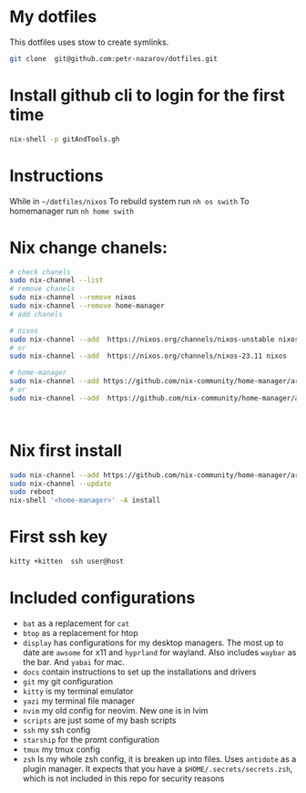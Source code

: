# My dotfiles 
This dotfiles uses stow to create symlinks. 

```sh
git clone  git@github.com:petr-nazarov/dotfiles.git
```

# Install github cli to login for the first time 
```sh
nix-shell -p gitAndTools.gh
```

# Instructions 
While in `~/dotfiles/nixos`
To rebuild system run `nh os swith`
To homemanager run `nh home swith`

# Nix change chanels:
```bash
# check chanels 
sudo nix-channel --list 
# remove chanels
sudo nix-channel --remove nixos
sudo nix-channel --remove home-manager
# add chanels

# nixos
sudo nix-channel --add  https://nixos.org/channels/nixos-unstable nixos 
# or 
sudo nix-channel --add  https://nixos.org/channels/nixos-23.11 nixos 

# home-manager
sudo nix-channel --add https://github.com/nix-community/home-manager/archive/master.tar.gz home-manager
# or  
sudo nix-channel --add  https://github.com/nix-community/home-manager/archive/release-23.11.tar.gz home-manager




```
# Nix first install
```sh
sudo nix-channel --add https://github.com/nix-community/home-manager/archive/release-23.11.tar.gz home-manager
sudo nix-channel --update
sudo reboot 
nix-shell '<home-manager>' -A install
```

# First ssh key 
```sh
kitty +kitten  ssh user@host
```

# Included configurations 
 - `bat` as a replacement for `cat`
 - `btop` as a replacement for htop 
 - `display` has configurations for my desktop managers. The most up to date are `awsome` for x11 and `hyprland` for wayland. Also includes `waybar` as the bar.  And `yabai` for mac.
 - `docs` contain instructions to set up the installations and drivers 
 - `git` my git configuration 
 - `kitty` is my terminal emulator 
 - `yazi` my terminal file manager 
 - `nvim` my old config for neovim. New one is in lvim 
 - `scripts` are just some of my bash scripts
 - `ssh` my ssh config 
 - `starship` for the promt configuration 
 - `tmux` my tmux config 
 - `zsh` Is my whole zsh config, it is breaken up into files. Uses `antidote` as a plugin manager. It expects that you have a `$HOME/.secrets/secrets.zsh`, which is not included in this repo for security reasons 


